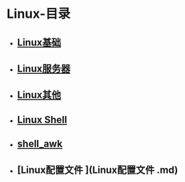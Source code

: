 # Linux-目录
* ## [Linux基础](Linux基础.md)

* ## [Linux服务器](Linux服务器.md)

* ## [Linux其他](Linux其他.md)

* ## [Linux Shell](Linux_shell.md)

* ##  [shell_awk](shell_awk.md)

* ## [Linux配置文件 ](Linux配置文件 .md)

